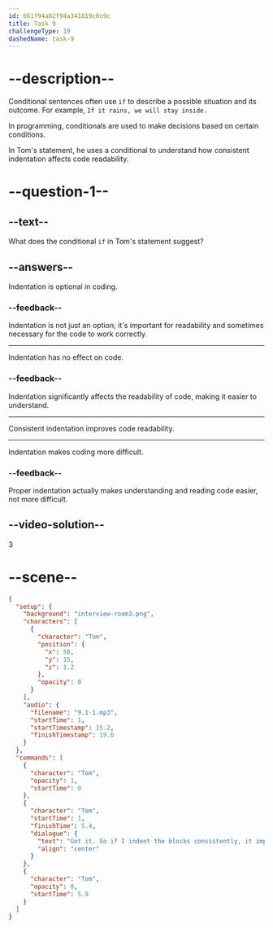 ```yaml
---
id: 661f94a82f94a341819c0c9c
title: Task 9
challengeType: 19
dashedName: task-9
---
```


<!-- (Audio) Tom: Got it. So, if I indent the blocks consistently, it improves code readability? -->

# --description--

Conditional sentences often use `if` to describe a possible situation and its outcome. For example, `If it rains, we will stay inside.`

In programming, conditionals are used to make decisions based on certain conditions.

In Tom's statement, he uses a conditional to understand how consistent indentation affects code readability.

# --question-1--

## --text--

What does the conditional `if` in Tom's statement suggest?

## --answers--

Indentation is optional in coding.

### --feedback--

Indentation is not just an option; it's important for readability and sometimes necessary for the code to work correctly.

---

Indentation has no effect on code.

### --feedback--

Indentation significantly affects the readability of code, making it easier to understand.

---

Consistent indentation improves code readability.

---

Indentation makes coding more difficult.

### --feedback--

Proper indentation actually makes understanding and reading code easier, not more difficult.

## --video-solution--

3

# --scene--

```json
{
  "setup": {
    "background": "interview-room3.png",
    "characters": [
      {
        "character": "Tom",
        "position": {
          "x": 50,
          "y": 15,
          "z": 1.2
        },
        "opacity": 0
      }
    ],
    "audio": {
      "filename": "9.1-1.mp3",
      "startTime": 1,
      "startTimestamp": 15.2,
      "finishTimestamp": 19.6
    }
  },
  "commands": [
    {
      "character": "Tom",
      "opacity": 1,
      "startTime": 0
    },
    {
      "character": "Tom",
      "startTime": 1,
      "finishTime": 5.4,
      "dialogue": {
        "text": "Got it. So if I indent the blocks consistently, it improves code readability?",
        "align": "center"
      }
    },
    {
      "character": "Tom",
      "opacity": 0,
      "startTime": 5.9
    }
  ]
}
```
